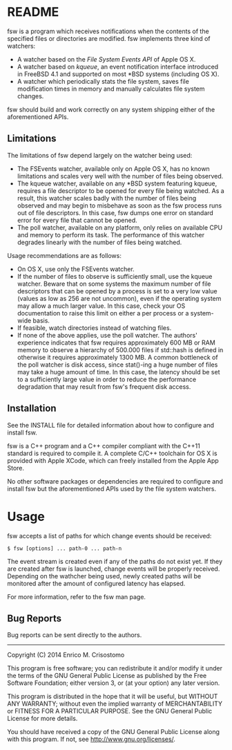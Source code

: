README
======

fsw is a program which receives notifications when the contents of the specified
files or directories are modified.  fsw implements three kind of watchers:

  * A watcher based on the _File System Events API_ of Apple OS X.
  * A watcher based on _kqueue_, an event notification interface introduced in
    FreeBSD 4.1 and supported on most *BSD systems (including OS X).
  * A watcher which periodically stats the file system, saves file modification
    times in memory and manually calculates file system changes.

fsw should build and work correctly on any system shipping either of the
aforementioned APIs.

Limitations
-----------

The limitations of fsw depend largely on the watcher being used:

  * The FSEvents watcher, available only on Apple OS X, has no known limitations
    and scales very well with the number of files being observed.
  * The kqueue watcher, available on any *BSD system featuring kqueue, requires
    a file descriptor to be opened for every file being watched.  As a result,
    this watcher scales badly with the number of files being observed and may
    begin to misbehave as soon as the fsw process runs out of file descriptors.
    In this case, fsw dumps one error on standard error for every file that
    cannot be opened.
  * The poll watcher, available on any platform, only relies on available CPU
    and memory to perform its task.  The performance of this watcher degrades
    linearly with the number of files being watched.  

Usage recommendations are as follows:

  * On OS X, use only the FSEvents watcher.
  * If the number of files to observe is sufficiently small, use the kqueue
    watcher.  Beware that on some systems the maximum number of file descriptors
    that can be opened by a process is set to a very low value (values as low
    as 256 are not uncommon), even if the operating system may allow a much
    larger value.  In this case, check your OS documentation to raise this limit
    on either a per process or a system-wide basis.
  * If feasible, watch directories instead of watching files.
  * If none of the above applies, use the poll watcher.  The authors' experience
    indicates that fsw requires approximately 600 MB or RAM memory to observe a
    hierarchy of 500.000 files if std::hash is defined in <functional> otherwise
    it requires approximately 1300 MB.  A common bottleneck of the poll watcher
    is disk access, since stat()-ing a huge number of files may take a huge
    amount of time.  In this case, the latency should be set to a sufficiently
    large value in order to reduce the performance degradation that may result
    from fsw's frequent disk access.

Installation
------------

See the INSTALL file for detailed information about how to configure and install
fsw.

  fsw is a C++ program and a C++ compiler compliant with the C++11 standard is
required to compile it.  A complete C/C++ toolchain for OS X is provided with
Apple XCode, which can freely installed from the Apple App Store.

  No other software packages or dependencies are required to configure and
install fsw but the aforementioned APIs used by the file system watchers.

Usage
=====

fsw accepts a list of paths for which change events should be received:

    $ fsw [options] ... path-0 ... path-n

The event stream is created even if any of the paths do not exist yet.  If they
are created after fsw is launched, change events will be properly received.
Depending on the wathcher being used, newly created paths will be monitored
after the amount of configured latency has elapsed.

  For more information, refer to the fsw man page.

Bug Reports
-----------

Bug reports can be sent directly to the authors.

-----

Copyright (C) 2014 Enrico M. Crisostomo

This program is free software; you can redistribute it and/or modify
it under the terms of the GNU General Public License as published by
the Free Software Foundation; either version 3, or (at your option)
any later version.

This program is distributed in the hope that it will be useful,
but WITHOUT ANY WARRANTY; without even the implied warranty of
MERCHANTABILITY or FITNESS FOR A PARTICULAR PURPOSE.  See the
GNU General Public License for more details.

You should have received a copy of the GNU General Public License
along with this program.  If not, see <http://www.gnu.org/licenses/>.
